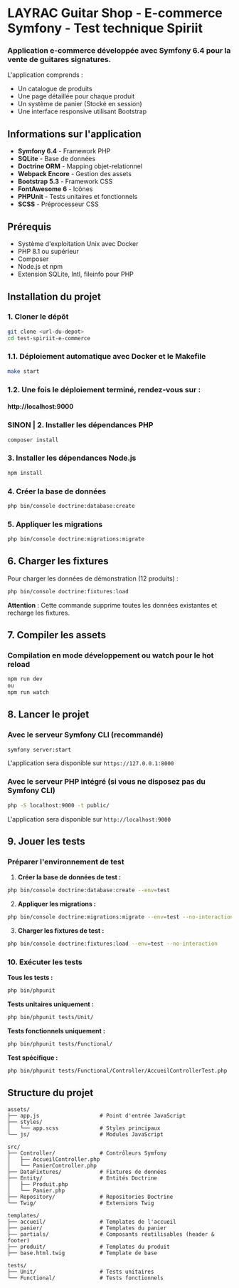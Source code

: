 # LAYRAC Guitar Shop - E-commerce Symfony - Test technique Spiriit

### Application e-commerce développée avec Symfony 6.4 pour la vente de guitares signatures.

L'application comprends :
- Un catalogue de produits
- Une page détaillée pour chaque produit
- Un système de panier (Stocké en session)
- Une interface responsive utilisant Bootstrap

## Informations sur l'application

- **Symfony 6.4** - Framework PHP
- **SQLite** - Base de données
- **Doctrine ORM** - Mapping objet-relationnel
- **Webpack Encore** - Gestion des assets
- **Bootstrap 5.3** - Framework CSS
- **FontAwesome 6** - Icônes
- **PHPUnit** - Tests unitaires et fonctionnels
- **SCSS** - Préprocesseur CSS

## Prérequis

- Système d'exploitation Unix avec Docker
- PHP 8.1 ou supérieur
- Composer
- Node.js et npm
- Extension SQLite, Intl, fileinfo pour PHP

## Installation du projet

### 1. Cloner le dépôt

```bash
git clone <url-du-depot>
cd test-spiriit-e-commerce
```

### 1.1. Déploiement automatique avec Docker et le Makefile

```bash
make start
```

### 1.2. Une fois le déploiement terminé, rendez-vous sur :

#### http://localhost:9000

### SINON | 2. Installer les dépendances PHP

```bash
composer install
```

### 3. Installer les dépendances Node.js

```bash
npm install
```

### 4. Créer la base de données

```bash
php bin/console doctrine:database:create
```

### 5. Appliquer les migrations

```bash
php bin/console doctrine:migrations:migrate
```

## 6. Charger les fixtures

Pour charger les données de démonstration (12 produits) :

```bash
php bin/console doctrine:fixtures:load
```

**Attention** : Cette commande supprime toutes les données existantes et recharge les fixtures.

## 7. Compiler les assets

### Compilation en mode développement ou watch pour le hot reload

```bash
npm run dev
ou
npm run watch
```

## 8. Lancer le projet

### Avec le serveur Symfony CLI (recommandé)

```bash
symfony server:start
```

L'application sera disponible sur `https://127.0.0.1:8000`

### Avec le serveur PHP intégré (si vous ne disposez pas du Symfony CLI)

```bash
php -S localhost:9000 -t public/
```

L'application sera disponible sur `http://localhost:9000`

## 9. Jouer les tests

### Préparer l'environnement de test

1. **Créer la base de données de test :**
```bash
php bin/console doctrine:database:create --env=test
```

2. **Appliquer les migrations :**
```bash
php bin/console doctrine:migrations:migrate --env=test --no-interaction
```

3. **Charger les fixtures de test :**
```bash
php bin/console doctrine:fixtures:load --env=test --no-interaction
```

### 10. Exécuter les tests

**Tous les tests :**
```bash
php bin/phpunit
```

**Tests unitaires uniquement :**
```bash
php bin/phpunit tests/Unit/
```

**Tests fonctionnels uniquement :**
```bash
php bin/phpunit tests/Functional/
```

**Test spécifique :**
```bash
php bin/phpunit tests/Functional/Controller/AccueilControllerTest.php
```

## Structure du projet

```
assets/
├── app.js                   # Point d'entrée JavaScript
├── styles/           
│   └── app.scss             # Styles principaux
└── js/                      # Modules JavaScript

src/
├── Controller/              # Contrôleurs Symfony
│   ├── AccueilController.php
│   └── PanierController.php
├── DataFixtures/            # Fixtures de données
├── Entity/                  # Entités Doctrine
│   ├── Produit.php
│   └── Panier.php
├── Repository/              # Repositories Doctrine
└── Twig/                    # Extensions Twig

templates/
├── accueil/                 # Templates de l'accueil
├── panier/                  # Templates du panier
├── partials/                # Composants réutilisables (header & footer)
├── produit/                 # Templates du produit
├── base.html.twig           # Template de base

tests/
├── Unit/                    # Tests unitaires
└── Functional/              # Tests fonctionnels
```

